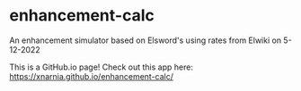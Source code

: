 # enhancement-calc
An enhancement simulator based on Elsword's using rates from Elwiki on 5-12-2022

This is a GitHub.io page! Check out this app here:
https://xnarnia.github.io/enhancement-calc/
